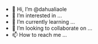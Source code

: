 - 👋 Hi, I’m @dahualiaole
- 👀 I’m interested in ...
- 🌱 I’m currently learning ...
- 💞️ I’m looking to collaborate on ...
- 📫 How to reach me ...

<!---
dahualiaole/dahualiaole is a ✨ special ✨ repository because its `README.md` (this file) appears on your GitHub profile.
You can click the Preview link to take a look at your changes.
--->
